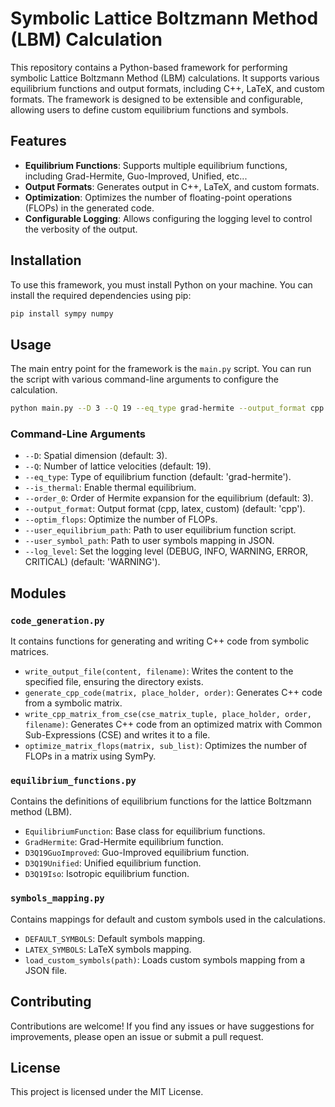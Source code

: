 # Symbolic Lattice Boltzmann Method (LBM) Calculation

This repository contains a Python-based framework for performing symbolic Lattice Boltzmann Method (LBM) calculations. It supports various equilibrium functions and output formats, including C++, LaTeX, and custom formats. The framework is designed to be extensible and configurable, allowing users to define custom equilibrium functions and symbols.

## Features

- **Equilibrium Functions**: Supports multiple equilibrium functions, including Grad-Hermite, Guo-Improved, Unified, etc...
- **Output Formats**: Generates output in C++, LaTeX, and custom formats.
- **Optimization**: Optimizes the number of floating-point operations (FLOPs) in the generated code.
- **Configurable Logging**: Allows configuring the logging level to control the verbosity of the output.

## Installation

To use this framework, you must install Python on your machine. You can install the required dependencies using pip:

```sh
pip install sympy numpy
```

## Usage

The main entry point for the framework is the `main.py` script. You can run the script with various command-line arguments to configure the calculation.

```sh
python main.py --D 3 --Q 19 --eq_type grad-hermite --output_format cpp --log_level INFO
```

### Command-Line Arguments

- `--D`: Spatial dimension (default: 3).
- `--Q`: Number of lattice velocities (default: 19).
- `--eq_type`: Type of equilibrium function (default: 'grad-hermite').
- `--is_thermal`: Enable thermal equilibrium.
- `--order_0`: Order of Hermite expansion for the equilibrium (default: 3).
- `--output_format`: Output format (cpp, latex, custom) (default: 'cpp').
- `--optim_flops`: Optimize the number of FLOPs.
- `--user_equilibrium_path`: Path to user equilibrium function script.
- `--user_symbol_path`: Path to user symbols mapping in JSON.
- `--log_level`: Set the logging level (DEBUG, INFO, WARNING, ERROR, CRITICAL) (default: 'WARNING').

## Modules

### `code_generation.py`

It contains functions for generating and writing C++ code from symbolic matrices.

- `write_output_file(content, filename)`: Writes the content to the specified file, ensuring the directory exists.
- `generate_cpp_code(matrix, place_holder, order)`: Generates C++ code from a symbolic matrix.
- `write_cpp_matrix_from_cse(cse_matrix_tuple, place_holder, order, filename)`: Generates C++ code from an optimized matrix with Common Sub-Expressions (CSE) and writes it to a file.
- `optimize_matrix_flops(matrix, sub_list)`: Optimizes the number of FLOPs in a matrix using SymPy.

### `equilibrium_functions.py`

Contains the definitions of equilibrium functions for the lattice Boltzmann method (LBM).

- `EquilibriumFunction`: Base class for equilibrium functions.
- `GradHermite`: Grad-Hermite equilibrium function.
- `D3Q19GuoImproved`: Guo-Improved equilibrium function.
- `D3Q19Unified`: Unified equilibrium function.
- `D3Q19Iso`: Isotropic equilibrium function.

### `symbols_mapping.py`

Contains mappings for default and custom symbols used in the calculations.

- `DEFAULT_SYMBOLS`: Default symbols mapping.
- `LATEX_SYMBOLS`: LaTeX symbols mapping.
- `load_custom_symbols(path)`: Loads custom symbols mapping from a JSON file.

## Contributing

Contributions are welcome! If you find any issues or have suggestions for improvements, please open an issue or submit a pull request.

## License

This project is licensed under the MIT License.
